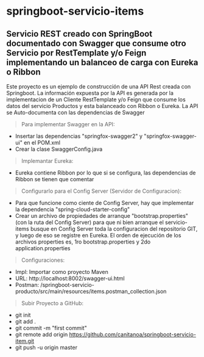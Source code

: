 # springboot-servicio-items
## Servicio REST creado con SpringBoot documentado con Swagger que consume otro Servicio por RestTemplate y/o Feign implementando un balanceo de carga con Eureka o Ribbon

Este proyecto es un ejemplo de construcción de una API Rest creada con Springboot.
La información expuesta por la API es generada por la implementacion de un Cliente RestTemplate y/o Feign que consume los datos del servicio Productos y esta balanceado con Ribbon o Eureka.
La API se Auto-documenta con las dependencias de Swagger

> Para implementar Swagger en la API:
  - Insertar las dependencias "springfox-swagger2" y "springfox-swagger-ui" en el POM.xml
  - Crear la clase SwaggerConfig.java

> Implemantar Eureka:
- Eureka contiene Ribbon por lo que si se configura, las dependencias de Ribbon se tienen que comentar

> Configurarlo para el Config Server (Servidor de Configuracion):
- Para que funcione como ciente de Config Server, hay que implementar la dependencia "spring-cloud-starter-config"
- Crear un archivo de propiedades de arranque "bootstrap.properties" (con la ruta del Config Server) para que ni bien 
  arranque el servicio-items busque en Config Server toda la configuracion del repositorio GIT, y luego de eso se registre 
  en Eureka.
  El orden de ejecución de los archivos properties es, 1ro bootstrap.properties y 2do application.properties  

> Configuraciones:
- Impl: Importar como proyecto Maven
- URL: http://localhost:8002/swagger-ui.html
- Postman: /springboot-servicio-producto/src/main/resources/items.postman_collection.json


> Subir Proyecto a GitHub:
- git init
- git add .
- git commit -m "first commit"
- git remote add origin https://github.com/canitanoa/springboot-servicio-item.git
- git push -u origin master